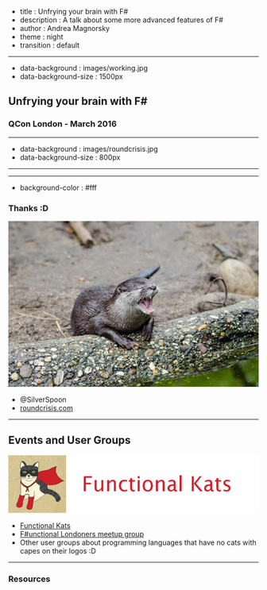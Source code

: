 - title : Unfrying your brain with F\#
- description : A talk about some more advanced features of F\# 
- author : Andrea Magnorsky
- theme : night
- transition : default

***
- data-background : images/working.jpg
- data-background-size : 1500px

## Unfrying your brain with F\#

### QCon London - March 2016

***
- data-background : images/roundcrisis.jpg
- data-background-size : 800px


***


***
- background-color : #fff
### Thanks :D

![thanks](images/otter-laughing.jpg)

- @SilverSpoon
- [roundcrisis.com](roundcrisis.com)

***

## Events and User Groups

![fk](images/fk.jpeg)

* [Functional Kats](http://www.meetup.com/nyc-fsharp/)
* [F#unctional Londoners meetup group](http://www.meetup.com/FSharpLondon/)
* Other user groups about programming languages that have no cats with capes on their logos :D

***

### Resources



<script>
  (function(i,s,o,g,r,a,m){i['GoogleAnalyticsObject']=r;i[r]=i[r]||function(){
  (i[r].q=i[r].q||[]).push(arguments)},i[r].l=1*new Date();a=s.createElement(o),
  m=s.getElementsByTagName(o)[0];a.async=1;a.src=g;m.parentNode.insertBefore(a,m)
  })(window,document,'script','//www.google-analytics.com/analytics.js','ga');

  ga('create', 'UA-46761189-1', 'auto');
  ga('send', 'pageview');

</script>